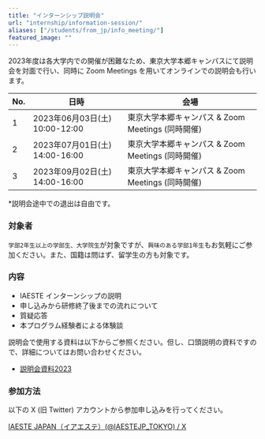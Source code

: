 ```yaml
---
title: "インターンシップ説明会"
url: "internship/information-session/"
aliases: ["/students/from_jp/info_meeting/"]
featured_image: ""
---
```

2023年度は各大学内での開催が困難なため、東京大学本郷キャンパスにて説明会を対面で行い、同時に Zoom Meetings を用いてオンラインでの説明会も行います。

<div align="center">

| No. | 日時                           | 会場 |
| --- | ----------------------------- | ---- |
| 1   | 2023年06月03日(土) 10:00-12:00 | 東京大学本郷キャンパス & Zoom Meetings (同時開催) |
| 2   | 2023年07月01日(土) 14:00-16:00 | 東京大学本郷キャンパス & Zoom Meetings (同時開催) |
| 3   | 2023年09月02日(土) 14:00-16:00 | 東京大学本郷キャンパス & Zoom Meetings (同時開催) |

</div>

*説明会途中での退出は自由です。

### 対象者

`学部2年生以上の学部生、大学院生`が対象ですが、`興味のある学部1年生`もお気軽にご参加ください。また、国籍は問はず、留学生の方も対象です。

### 内容

- IAESTE インターンシップの説明
- 申し込みから研修終了後までの流れについて
- 質疑応答
- 本プログラム経験者による体験談

説明会で使用する資料は以下からご参照ください。但し、口頭説明の資料ですので、詳細についてはお問い合わせください。

- [説明会資料2023](/files/internship/information-session/briefing-slides-2023-v20230712.pdf)

### 参加方法

以下の X (旧 Twitter) アカウントから参加申し込みを行ってください。

[IAESTE JAPAN（イアエステ）(@IAESTEJP_TOKYO) / X](https://x.com/IAESTEJP_TOKYO)

